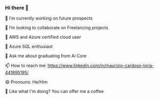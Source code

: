### Hi there 👋

🔭 I’m currently working on future prospects

👯 I’m looking to collaborate on Freelancing projects

📜 AWS and Azure certified cloud user

🤩 Azure SQL enthusiast

💬 Ask me about graduating from Ai Core

📫 How to reach me: https://www.linkedin.com/in/maurizio-cardoso-loria-441895195/

😄 Pronouns: He/Him

🤔 Like what I'm doing? You can offer me a coffee


